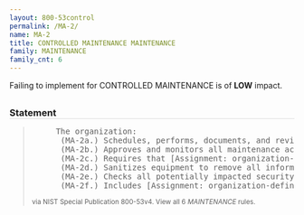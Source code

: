 ```yaml
---
layout: 800-53control
permalink: /MA-2/
name: MA-2
title: CONTROLLED MAINTENANCE MAINTENANCE
family: MAINTENANCE
family_cnt: 6
---
```

<p class="text-info">Failing to implement for CONTROLLED MAINTENANCE is of <b>LOW</b> impact.</p>

<h3 style="border-bottom:1px solid #ddd;margin:30px 0 8px 0;">Statement</h3>
<blockquote>
<pre>     The organization: 
      (MA-2a.) Schedules, performs, documents, and reviews records of maintenance and repairs on information system components in accordance with manufacturer or vendor specifications and/or organizational requirements; 
      (MA-2b.) Approves and monitors all maintenance activities, whether performed on site or remotely and whether the equipment is serviced on site or removed to another location; 
      (MA-2c.) Requires that [Assignment: organization-defined personnel or roles] explicitly approve the removal of the information system or system components from organizational facilities for off-site maintenance or repairs; 
      (MA-2d.) Sanitizes equipment to remove all information from associated media prior to removal from organizational facilities for off-site maintenance or repairs; 
      (MA-2e.) Checks all potentially impacted security controls to verify that the controls are still functioning properly following maintenance or repair actions; and 
      (MA-2f.) Includes [Assignment: organization-defined maintenance-related information] in organizational maintenance records. 
</pre>
<p><small>via NIST Special Publication 800-53v4. View all 6 <i>MAINTENANCE</i> rules. <a href="/cce/ssg/group/$Group_id"><span class="glyphicon glyphicon-link"></span></a> </small></p>
</blockquote>

